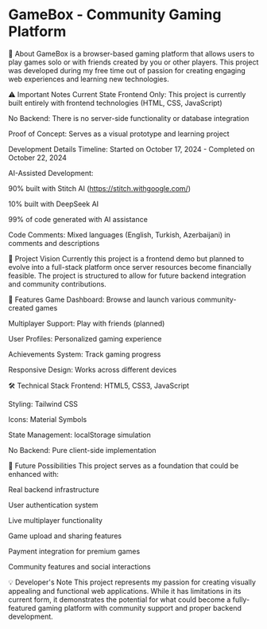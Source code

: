 # GameBox - Community Gaming Platform
📖 About
GameBox is a browser-based gaming platform that allows users to play games solo or with friends created by you or other players. This project was developed during my free time out of passion for creating engaging web experiences and learning new technologies.

⚠️ Important Notes
Current State
Frontend Only: This project is currently built entirely with frontend technologies (HTML, CSS, JavaScript)

No Backend: There is no server-side functionality or database integration

Proof of Concept: Serves as a visual prototype and learning project

Development Details
Timeline: Started on October 17, 2024 - Completed on October 22, 2024

AI-Assisted Development:

90% built with Stitch AI (https://stitch.withgoogle.com/)

10% built with DeepSeek AI

99% of code generated with AI assistance

Code Comments: Mixed languages (English, Turkish, Azerbaijani) in comments and descriptions

🎯 Project Vision
Currently this project is a frontend demo but planned to evolve into a full-stack platform once server resources become financially feasible. The project is structured to allow for future backend integration and community contributions.

🚀 Features
Game Dashboard: Browse and launch various community-created games

Multiplayer Support: Play with friends (planned)

User Profiles: Personalized gaming experience

Achievements System: Track gaming progress

Responsive Design: Works across different devices

🛠️ Technical Stack
Frontend: HTML5, CSS3, JavaScript

Styling: Tailwind CSS

Icons: Material Symbols

State Management: localStorage simulation

No Backend: Pure client-side implementation

🔮 Future Possibilities
This project serves as a foundation that could be enhanced with:

Real backend infrastructure

User authentication system

Live multiplayer functionality

Game upload and sharing features

Payment integration for premium games

Community features and social interactions

💡 Developer's Note
This project represents my passion for creating visually appealing and functional web applications. While it has limitations in its current form, it demonstrates the potential for what could become a fully-featured gaming platform with community support and proper backend development.
